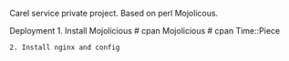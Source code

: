 Carel service private project.
Based on perl Mojolicous.

Deployment
    1. Install Mojolicious
    # cpan Mojolicious
    # cpan Time::Piece

    2. Install nginx and config